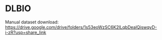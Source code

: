 # DLBIO

Manual dataset download:
https://drive.google.com/drive/folders/1s53eoWzSC6K2ILqbDealQjswqyD-i-zR?usp=share_link 